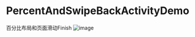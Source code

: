 # PercentAndSwipeBackActivityDemo
百分比布局和页面滑动Finish
![image](https://github.com/jinguodong94/PercentAndSwipeBackActivityDemo/edit/master/image.png)
